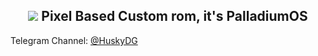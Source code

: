 <h2 align="center"><b><img src="https://github.com/PalladiumOS/manifest/blob/fourteen/Pd_banner.png&v=40"/> Pixel Based Custom rom, it's PalladiumOS</b></h2>

Telegram Channel: [@HuskyDG](http://t.me/PalladoiumOSOfficial)

